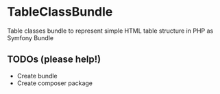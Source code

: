 # TableClassBundle

Table classes bundle to represent simple HTML table structure in PHP as Symfony Bundle

## TODOs (please help!)
- Create bundle
- Create composer package
